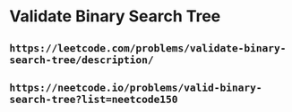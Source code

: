 # Validate Binary Search Tree

## `https://leetcode.com/problems/validate-binary-search-tree/description/`

## `https://neetcode.io/problems/valid-binary-search-tree?list=neetcode150`
